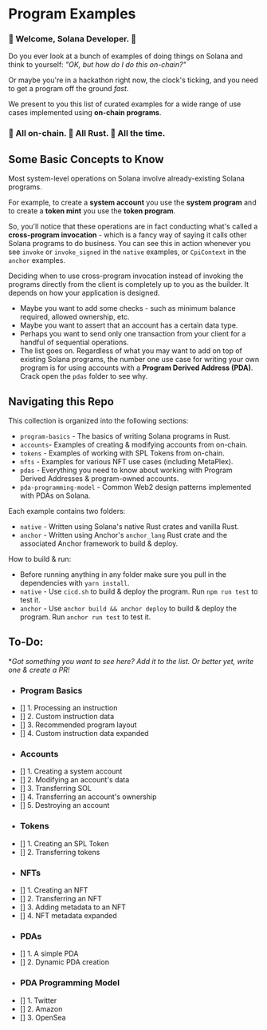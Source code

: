 # Program Examples

### :space_invader: Welcome, Solana Developer. :space_invader:   
   
Do you ever look at a bunch of examples of doing things on Solana and think to yourself: *"OK, but how do I do this on-chain?"*   
   
Or maybe you're in a hackathon right now, the clock's ticking, and you need to get a program off the ground *fast*.   
   
We present to you this list of curated examples for a wide range of use cases implemented using **on-chain programs**.   
   
### :link: All on-chain. :crab: All Rust. :muscle: All the time. 

## Some Basic Concepts to Know
Most system-level operations on Solana involve already-existing Solana programs.   
   
For example, to create a **system account** you use the **system program** and to create a **token mint** you use the **token program**.   
   
So, you'll notice that these operations are in fact conducting what's called a **cross-program invocation** - which is a fancy way of saying it calls other Solana programs to do business. You can see this in action whenever you see `invoke` or `invoke_signed` in the `native` examples, or `CpiContext` in the `anchor` examples.   
   
Deciding when to use cross-program invocation instead of invoking the programs directly from the client is completely up to you as the builder. It depends on how your application is designed.
- Maybe you want to add some checks - such as minimum balance required, allowed ownership, etc.
- Maybe you want to assert that an account has a certain data type.
- Perhaps you want to send only one transaction from your client for a handful of sequential operations.
- The list goes on.
Regardless of what you may want to add on top of existing Solana programs, the number one use case for writing your own program is for using accounts with a **Program Derived Address (PDA)**. Crack open the `pdas` folder to see why.

## Navigating this Repo

This collection is organized into the following sections:
- `program-basics` - The basics of writing Solana programs in Rust.
- `accounts`- Examples of creating & modifying accounts from on-chain.
- `tokens` - Examples of working with SPL Tokens from on-chain.
- `nfts` - Examples for various NFT use cases (including MetaPlex).
- `pdas` - Everything you need to know about working with Program Derived Addresses & program-owned accounts.
- `pda-programming-model` - Common Web2 design patterns implemented with PDAs on Solana.

Each example contains two folders:
- `native` - Written using Solana's native Rust crates and vanilla Rust.
- `anchor` - Written using Anchor's `anchor_lang` Rust crate and the associated Anchor framework to build & deploy.

How to build & run:
- Before running anything in any folder make sure you pull in the dependencies with `yarn install`.
- `native` - Use `cicd.sh` to build & deploy the program. Run `npm run test` to test it.
- `anchor` - Use `anchor build && anchor deploy` to build & deploy the program. Run `anchor run test` to test it.

## To-Do:
**Got something you want to see here? Add it to the list. Or better yet, write one & create a PR!*
- ### Program Basics
- [] 1. Processing an instruction
- [] 2. Custom instruction data
- [] 3. Recommended program layout
- [] 4. Custom instruction data expanded
- ### Accounts
- [] 1. Creating a system account
- [] 2. Modifying an account's data
- [] 3. Transferring SOL
- [] 4. Transferring an account's ownership
- [] 5. Destroying an account
- ### Tokens
- [] 1. Creating an SPL Token
- [] 2. Transferring tokens
- ### NFTs
- [] 1. Creating an NFT
- [] 2. Transferring an NFT
- [] 3. Adding metadata to an NFT
- [] 4. NFT metadata expanded
- ### PDAs
- [] 1. A simple PDA
- [] 2. Dynamic PDA creation
- ### PDA Programming Model
- [] 1. Twitter
- [] 2. Amazon
- [] 3. OpenSea
